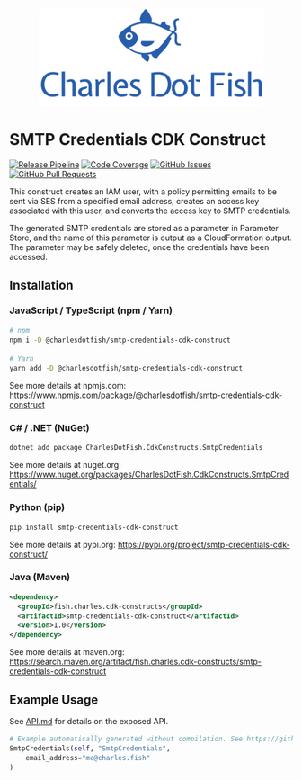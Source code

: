 <p align="center"><img src="https://github.com/charlesdotfish/smtp-credentials-cdk-construct/raw/main/media/logo.png" alt="Charles Dot Fish" width="400"></p>

# SMTP Credentials CDK Construct

[![Release Pipeline](https://github.com/charlesdotfish/smtp-credentials-cdk-construct/actions/workflows/release.yml/badge.svg?branch=main)](https://github.com/charlesdotfish/smtp-credentials-cdk-construct/actions/workflows/release.yml?branch=main)
[![Code Coverage](https://codecov.io/gh/charlesdotfish/smtp-credentials-cdk-construct/branch/main/graph/badge.svg?token=3NXG4QMJRM)](https://codecov.io/gh/charlesdotfish/smtp-credentials-cdk-construct)
[![GitHub Issues](https://img.shields.io/github/issues/charlesdotfish/smtp-credentials-cdk-construct.svg)](https://github.com/charlesdotfish/smtp-credentials-cdk-construct/issues/)
[![GitHub Pull Requests](https://img.shields.io/github/issues-pr/charlesdotfish/smtp-credentials-cdk-construct.svg)](https://github.com/charlesdotfish/smtp-credentials-cdk-construct/pull/)

This construct creates an IAM user, with a policy permitting emails to be sent via SES from a specified email address, creates an access key associated with this user, and converts the access key to SMTP credentials.

The generated SMTP credentials are stored as a parameter in Parameter Store, and the name of this parameter is output as a CloudFormation output. The parameter may be safely deleted, once the credentials have been accessed.

## Installation

### JavaScript / TypeScript (npm / Yarn)

```bash
# npm
npm i -D @charlesdotfish/smtp-credentials-cdk-construct

# Yarn
yarn add -D @charlesdotfish/smtp-credentials-cdk-construct
```

See more details at npmjs.com: https://www.npmjs.com/package/@charlesdotfish/smtp-credentials-cdk-construct

### C# / .NET (NuGet)

```bash
dotnet add package CharlesDotFish.CdkConstructs.SmtpCredentials
```

See more details at nuget.org: https://www.nuget.org/packages/CharlesDotFish.CdkConstructs.SmtpCredentials/

### Python (pip)

```bash
pip install smtp-credentials-cdk-construct
```

See more details at pypi.org: https://pypi.org/project/smtp-credentials-cdk-construct/

### Java (Maven)

```xml
<dependency>
  <groupId>fish.charles.cdk-constructs</groupId>
  <artifactId>smtp-credentials-cdk-construct</artifactId>
  <version>1.0</version>
</dependency>
```

See more details at maven.org: https://search.maven.org/artifact/fish.charles.cdk-constructs/smtp-credentials-cdk-construct

## Example Usage

See [API.md](https://github.com/charlesdotfish/smtp-credentials-cdk-construct/blob/main/API.md) for details on the exposed API.

```python
# Example automatically generated without compilation. See https://github.com/aws/jsii/issues/826
SmtpCredentials(self, "SmtpCredentials",
    email_address="me@charles.fish"
)
```
